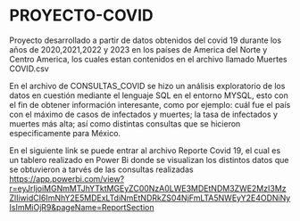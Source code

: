 # PROYECTO-COVID
Proyecto desarrollado a partir de datos obtenidos del covid 19 durante los años de 2020,2021,2022 y 2023 en los países de America del Norte y Centro America, los cuales estan contenidos en el archivo llamado Muertes COVID.csv

En el archivo de CONSULTAS_COVID se hizo un análisis exploratorio de los datos en cuestión mediante el lenguaje SQL en el entorno MYSQL, esto con el fin de obtener información interesante, como por ejemplo: cuál fue el país con el máximo de casos de infectados y muertes; la tasa de infectados y muertes más alta; así como distintas consultas que se hicieron especificamente para México.

En el siguiente link se puede entrar al archivo Reporte Covid 19, el cual es un tablero realizado en Power Bi donde se visualizan los distintos datos que se obtuvieron a tarvés de las consultas realizadas
https://app.powerbi.com/view?r=eyJrIjoiMGNmMTJhYTktMGEyZC00NzA0LWE3MDEtNDM3ZWE2MzI3MzZlIiwidCI6ImNhY2E5MDExLTdiNmEtNDRkZS04NjFmLTA5NWEyY2E4ODNiNyIsImMiOjR9&pageName=ReportSection
